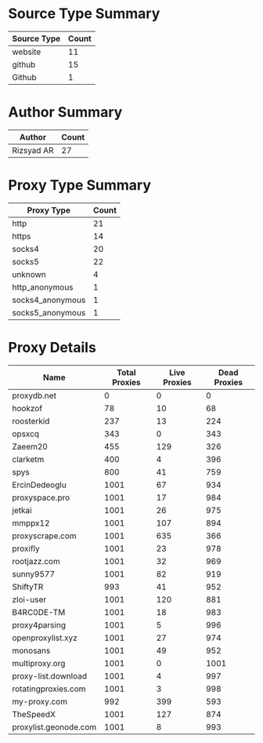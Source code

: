 # Source Type Summary

| Source Type | Count |
|-------------|-------|
| website | 11 |
| github | 15 |
| Github | 1 |


# Author Summary

| Author | Count |
|--------|-------|
| Rizsyad AR | 27 |


# Proxy Type Summary

| Proxy Type | Count |
|------------|-------|
| http | 21 |
| https | 14 |
| socks4 | 20 |
| socks5 | 22 |
| unknown | 4 |
| http_anonymous | 1 |
| socks4_anonymous | 1 |
| socks5_anonymous | 1 |


# Proxy Details

| Name | Total Proxies | Live Proxies | Dead Proxies |
|------|---------------|--------------|---------------|
| proxydb.net | 0 | 0 | 0 |
| hookzof | 78 | 10 | 68 |
| roosterkid | 237 | 13 | 224 |
| opsxcq | 343 | 0 | 343 |
| Zaeem20 | 455 | 129 | 326 |
| clarketm | 400 | 4 | 396 |
| spys | 800 | 41 | 759 |
| ErcinDedeoglu | 1001 | 67 | 934 |
| proxyspace.pro | 1001 | 17 | 984 |
| jetkai | 1001 | 26 | 975 |
| mmppx12 | 1001 | 107 | 894 |
| proxyscrape.com | 1001 | 635 | 366 |
| proxifly | 1001 | 23 | 978 |
| rootjazz.com | 1001 | 32 | 969 |
| sunny9577 | 1001 | 82 | 919 |
| ShiftyTR | 993 | 41 | 952 |
| zloi-user | 1001 | 120 | 881 |
| B4RC0DE-TM | 1001 | 18 | 983 |
| proxy4parsing | 1001 | 5 | 996 |
| openproxylist.xyz | 1001 | 27 | 974 |
| monosans | 1001 | 49 | 952 |
| multiproxy.org | 1001 | 0 | 1001 |
| proxy-list.download | 1001 | 4 | 997 |
| rotatingproxies.com | 1001 | 3 | 998 |
| my-proxy.com | 992 | 399 | 593 |
| TheSpeedX | 1001 | 127 | 874 |
| proxylist.geonode.com | 1001 | 8 | 993 |
